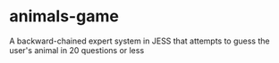 # animals-game
A backward-chained expert system in JESS that attempts to guess the user's animal in 20 questions or less
